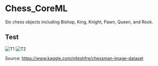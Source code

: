# Chess_CoreML
Six chess objects including Bishop, King, Knight, Pawn, Queen, and Rook.



## Test
![T1]()
![T2]()

Source:
https://www.kaggle.com/niteshfre/chessman-image-dataset
